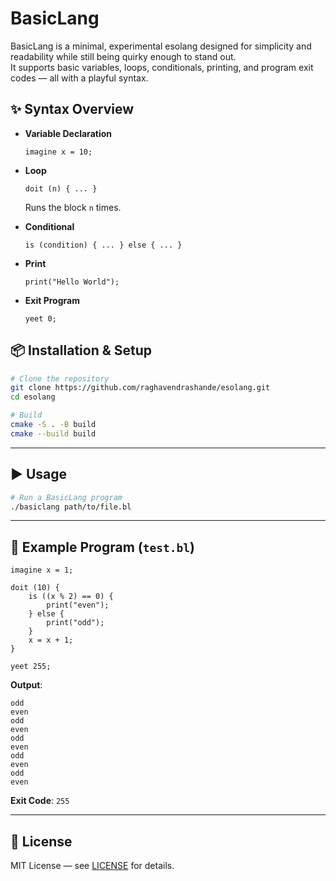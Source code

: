 # BasicLang

BasicLang is a minimal, experimental esolang designed for simplicity and readability while still being quirky enough to stand out.  
It supports basic variables, loops, conditionals, printing, and program exit codes — all with a playful syntax.

## ✨ Syntax Overview

- **Variable Declaration**
  ```bl
  imagine x = 10;
  ```

- **Loop**
  ```bl
  doit (n) { ... }
  ```
  Runs the block `n` times.

- **Conditional**
  ```bl
  is (condition) { ... } else { ... }
  ```

- **Print**
  ```bl
  print("Hello World");
  ```

- **Exit Program**
  ```bl
  yeet 0;
  ```


## 📦 Installation & Setup

```bash
# Clone the repository
git clone https://github.com/raghavendrashande/esolang.git
cd esolang

# Build 
cmake -S . -B build
cmake --build build
```

---

## ▶ Usage

```bash
# Run a BasicLang program
./basiclang path/to/file.bl
```

---

## 📝 Example Program (`test.bl`)

```bl
imagine x = 1;

doit (10) {
    is ((x % 2) == 0) {
        print("even");
    } else {
        print("odd");
    }
    x = x + 1;
}

yeet 255;
```

**Output**:
```
odd
even
odd
even
odd
even
odd
even
odd
even
```

**Exit Code**: `255`

---

## 📜 License

MIT License — see [LICENSE](LICENSE) for details.
